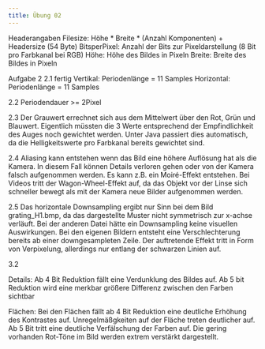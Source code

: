 ```yaml
---
title: Übung 02
---
```

Headerangaben
Filesize: Höhe * Breite * (Anzahl Komponenten) + Headersize (54 Byte)
BitsperPixel: Anzahl der Bits zur Pixeldarstellung (8 Bit pro Farbkanal bei RGB)
Höhe: Höhe des Bildes in Pixeln
Breite: Breite des Bildes in Pixeln


Aufgabe 2
2.1 fertig
Vertikal: Periodenlänge = 11 Samples
Horizontal: Periodenlänge = 11 Samples

2.2
Periodendauer >= 2Pixel

2.3 
Der Grauwert errechnet sich aus dem Mittelwert über den Rot, Grün und Blauwert. Eigentlich müssten die 3 Werte entsprechend der Empfindlichkeit des Auges noch gewichtet werden. Unter Java passiert dies automatisch, da die Helligkeitswerte pro Farbkanal bereits gewichtet sind.

2.4 
Aliasing kann entstehen wenn das Bild eine höhere Auflösung hat als die Kamera. In diesem Fall können Details verloren gehen oder von der Kamera falsch aufgenommen werden. Es kann z.B. ein Moiré-Effekt entstehen.
Bei Videos tritt der Wagon-Wheel-Effekt auf, da das Objekt vor der Linse sich schneller bewegt als mit der Kamera neue Bilder aufgenommen werden. 

2.5
Das horizontale Downsampling ergibt nur Sinn bei dem Bild grating_H1.bmp, da das dargestellte Muster nicht symmetrisch zur x-achse verläuft. Bei der anderen Datei hätte ein Downsampling keine visuellen Auswirkungen.
Bei den eigenen Bildern entsteht eine Verschlechterung bereits ab einer downgesampleten Zeile. Der auftretende Effekt tritt in Form von Verpixelung, allerdings nur entlang der schwarzen Linien auf.

3.2 

Details:
Ab 4 Bit Reduktion fällt eine Verdunklung des Bildes auf. Ab 5 bit Reduktion wird eine merkbar größere Differenz zwischen den Farben sichtbar

Flächen:
Bei den Flächen fällt ab 4 Bit Reduktion eine deutliche Erhöhung des Kontrastes auf. Unregelmäßgkeiten auf der Fläche treten deutlicher auf. Ab 5 Bit tritt eine deutliche Verfälschung der Farben auf. Die gering vorhanden Rot-Töne im Bild werden extrem verstärkt dargestellt.


